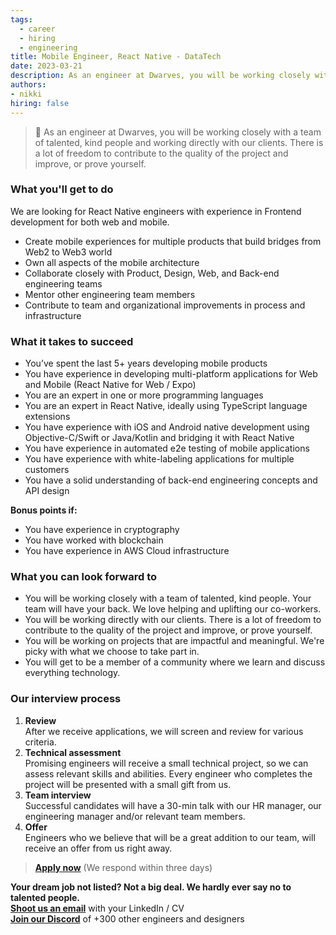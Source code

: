 ```yaml
---
tags:
  - career
  - hiring
  - engineering
title: Mobile Engineer, React Native - DataTech
date: 2023-03-21
description: As an engineer at Dwarves, you will be working closely with a team of talented, kind people and working directly with our clients. There is a lot of freedom to contribute to the quality of the project and improve, or prove yourself
authors:
- nikki
hiring: false
---
```

> 🤝 As an engineer at Dwarves, you will be working closely with a team of talented, kind people and working directly with our clients. There is a lot of freedom to contribute to the quality of the project and improve, or prove yourself.

### What you'll get to do
We are looking for React Native engineers with experience in Frontend development for both web and mobile.
- Create mobile experiences for multiple products that build bridges from Web2 to Web3 world
- Own all aspects of the mobile architecture
- Collaborate closely with Product, Design, Web, and Back-end engineering teams
- Mentor other engineering team members
- Contribute to team and organizational improvements in process and infrastructure

### What it takes to succeed
- You’ve spent the last 5+ years developing mobile products
- You have experience in developing multi-platform applications for Web and Mobile (React Native for Web / Expo)
- You are an expert in one or more programming languages
- You are an expert in React Native, ideally using TypeScript language extensions
- You have experience with iOS and Android native development using Objective-C/Swift or Java/Kotlin and bridging it with React Native
- You have experience in automated e2e testing of mobile applications
- You have experience with white-labeling applications for multiple customers
- You have a solid understanding of back-end engineering concepts and API design

**Bonus points if:**

- You have experience in cryptography
- You have worked with blockchain
- You have experience in AWS Cloud infrastructure

### What you can look forward to
- You will be working closely with a team of talented, kind people. Your team will have your back. We love helping and uplifting our co-workers.
- You will be working directly with our clients. There is a lot of freedom to contribute to the quality of the project and improve, or prove yourself.
- You will be working on projects that are impactful and meaningful. We're picky with what we choose to take part in.
- You will get to be a member of a community where we learn and discuss everything technology.

### Our interview process
1. **Review**<br>After we receive applications, we will screen and review for various criteria.
2. **Technical assessment**<br>Promising engineers will receive a small technical project, so we can assess relevant skills and abilities. Every engineer who completes the project will be presented with a small gift from us.
3. **Team interview**<br>Successful candidates will have a 30-min talk with our HR manager, our engineering manager and/or relevant team members.
4. **Offer**<br>Engineers who we believe that will be a great addition to our team, will receive an offer from us right away.

> **[Apply now](mailto:spawn@d.foundation)** (We respond within three days)

**Your dream job not listed? Not a big deal. We hardly ever say no to talented people.**\
[**Shoot us an email**](mailto:spawn@dwarvesv.com) with your LinkedIn / CV\
[**Join our Discord**](https://discord.gg/dwarvesv) of +300 other engineers and designers